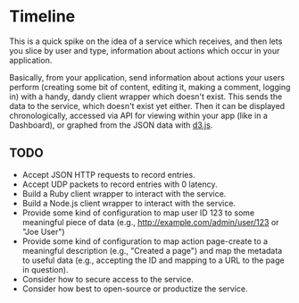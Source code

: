 Timeline
========

This is a quick spike on the idea of a service which receives, and then lets
you slice by user and type, information about actions which occur in your
application.

Basically, from your application, send information about actions your users
perform (creating some bit of content, editing it, making a comment, logging
in) with a handy, dandy client wrapper which doesn't exist. This sends the data
to the service, which doesn't exist yet either. Then it can be displayed
chronologically, accessed via API for viewing within your app (like in a
Dashboard), or graphed from the JSON data with [d3.js].

[d3.js]:http://d3js.org/

TODO
----

* Accept JSON HTTP requests to record entries.
* Accept UDP packets to record entries with 0 latency.
* Build a Ruby client wrapper to interact with the service.
* Build a Node.js client wrapper to interact with the service.
* Provide some kind of configuration to map user ID 123 to some meaningful
  piece of data (e.g., http://example.com/admin/user/123 or "Joe User")
* Provide some kind of configuration to map action page-create to a meaningful
  description (e.g., "Created a page") and map the metadata to useful data
  (e.g., accepting the ID and mapping to a URL to the page in question).
* Consider how to secure access to the service.
* Consider how best to open-source or productize the service.
